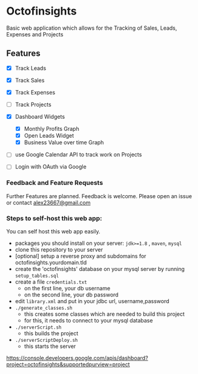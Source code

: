 # Octofinsights 

Basic web application which allows for the 
Tracking of Sales, Leads, Expenses and Projects

## Features

- [x] Track Leads
- [x] Track Sales
- [x] Track Expenses
- [ ] Track Projects
- [x] Dashboard Widgets
    - [x] Monthly Profits Graph
    - [x] Open Leads Widget
    - [x] Business Value over time Graph
- [ ] use Google Calendar API to track work on Projects
- [ ] Login with OAuth via Google



### Feedback and Feature Requests
Further Features are planned.
Feedback is welcome. Please open an issue or contact
alex23667@gmail.com 


### Steps to self-host this web app:

You can self host this web app easily.

- packages you should install on your server: `jdk>=1.8` , `maven`, `mysql` 
- clone this repository to your server
- [optional] setup a reverse proxy and subdomains for octofinsights.yourdomain.tld
- create the 'octofinsights' database on your mysql server by running `setup_tables.sql`
- create a file `credentials.txt`
    - on the first line, your db username
    - on the second line, your db password
- edit `library.xml` and put in your jdbc url, username,password
- `./generate_classes.sh` 
    - this creates some classes which are needed to build this project
    - for this, it needs to connect to your mysql database
- `./serverScript.sh`
    - this builds the project
- `./serverScriptDeploy.sh`
    - this starts the server

https://console.developers.google.com/apis/dashboard?project=octofinsights&supportedpurview=project
